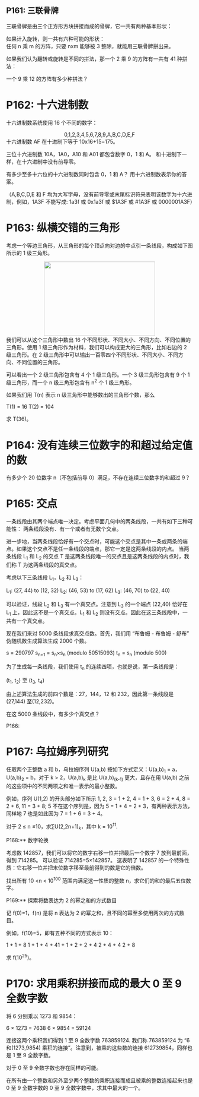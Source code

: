 ## P161: 三联骨牌

三联骨牌是由三个正方形方块拼接而成的骨牌，它一共有两种基本形状：

<center>
  <a class="fancybox" href="https://projecteuler.net/project/images/p161_trio1.gif"><img src="https://projecteuler.net/project/images/p161_trio1.gif" alt="" /></a>
</center> 如果计入旋转，则一共有六种可能的形状：

<center>
  <a class="fancybox" href="https://projecteuler.net/project/images/p161_trio3.gif"><img src="https://projecteuler.net/project/images/p161_trio3.gif" alt="" /></a>
</center> 任何 n 乘 m 的方阵，只要 nxm 能够被 3 整除，就能用三联骨牌拼出来。


如果我们认为翻转或旋转是不同的拼法，那一个 2 乘 9 的方阵有一共有 41 种拼法：

<center>
  <a class="fancybox" href="https://projecteuler.net/project/images/p161_k9.gif"><img src="https://projecteuler.net/project/images/p161_k9.gif" alt="" /></a>
</center> 一个 9 乘 12 的方阵有多少种拼法？

# P162: 十六进制数

十六进制数系统使用 16 个不同的数字：

<center>
  0,1,2,3,4,5,6,7,8,9,A,B,C,D,E,F
</center> 十六进制数 AF 在十进制下等于 10x16+15=175。

三位十六进制数 10A，1A0，A10 和 A01 都包含数字 0，1 和 A。
和十进制下一样，在十六进制中没有前导零。

有多少至多十六位的十六进制数同时包含 0，1 和 A？
用十六进制数表示你的答案。

（A,B,C,D,E 和 F 均为大写字母，没有前导零或末尾标识符来表明该数字为十六进制，例如，1A3F 不能写成: 1a3f 或 0x1a3f 或 $1A3F 或 #1A3F 或 0000001A3F）





# P163: 纵横交错的三角形

考虑一个等边三角形，从三角形的每个顶点向对边的中点引一条线段，构成如下图所示的 1 级三角形。

<center>
  <a class="fancybox" href="https://projecteuler.net/project/images/p163.gif"><img src="https://projecteuler.net/project/images/p163.gif" alt=""width="300"height="200" /></a>
</center> 我们可以从这个三角形中数出 16 个不同形状、不同大小、不同方向、不同位置的三角形。使用 1 级三角形作为材料，我们可以构成更大的三角形，比如右边的 2 级三角形。在 2 级三角形中可以输出一百零四个不同形状、不同大小、不同方向、不同位置的三角形。

可以看出一个 2 级三角形包含有 4 个 1 级三角形。一个 3 级三角形包含有 9 个 1 级三角形，而一个 n 级三角形包含有 n<sup>2</sup > 个 1 级三角形。

如果我们用 T(n) 表示 n 级三角形中能够数出的三角形个数，那么

T(1) = 16
T(2) = 104

求 T(36)。









# P164: 没有连续三位数字的和超过给定值的数

有多少个 20 位数字 n（不包括前导 0）满足，不存在连续三位数字的和超过 9？





# P165: 交点

一条线段由其两个端点唯一决定。考虑平面几何中的两条线段，一共有如下三种可能性：
两条线段没有、有一个或者有无数个交点。

进一步地，当两条线段恰好有一个交点时，可能这个交点是其中一条或两条的端点。如果这个交点不是任一条线段的端点，那它一定是这两条线段的内点。
当两条线段 L<sub>1</sub > 和 L<sub>2</sub > 的交点 T 是这两条线段唯一的交点且是这两条线段的内点时，我们称 T 为这两条线段的真交点。

考虑以下三条线段 L<sub>1</sub>，L<sub>2</sub > 和 L<sub>3</sub>：

L<sub>1</sub>: (27, 44) to (12, 32)
L<sub>2</sub>: (46, 53) to (17, 62)
L<sub>3</sub>: (46, 70) to (22, 40)

可以验证，线段 L<sub>2</sub > 和 L<sub>3</sub > 有一个真交点。注意到 L<sub>3</sub > 的一个端点 (22,40) 恰好在 L<sub>1</sub > 上，因此这不是一个真交点。L<sub>1</sub > 和 L<sub>2</sub > 则没有交点。因此在这三条线段中，一共有一个真交点。

现在我们来对 5000 条线段求真交点数。首先，我们用 “布鲁姆 - 布鲁姆 - 舒布” 伪随机数生成算法生成 2000 个数。

s<sub></sub> = 290797
s<sub>n+1</sub> = s<sub>n</sub>×s<sub>n</sub> (modulo 50515093)
t<sub>n</sub> = s<sub>n</sub> (modulo 500)

为了生成每一条线段，我们使用 t<sub>n</sub > 的连续四项，也就是说，第一条线段是：

(t<sub>1</sub>, t<sub>2</sub>) 至 (t<sub>3</sub>, t<sub>4</sub>)

由上述算法生成的前四个数是：27，144，12 和 232，因此第一条线段是 (27,144) 至(12,232)。

在这 5000 条线段中，有多少个真交点？





P166:





















# P167: 乌拉姆序列研究

任取两个正整数 a 和 b，乌拉姆序列 U(a,b) 按如下方式定义：U(a,b)<sub>1</sub> = a，U(a,b)<sub>2</sub> = b，对于 k > 2，U(a,b)<sub>k</sub > 是比 U(a,b)<sub>(k-1)</sub > 更大，且存在用 U(a,b) 之前的这些项中的不同两项之和唯一表示的最小整数。

例如，序列 U(1,2) 的开头部分如下所示
1, 2, 3 = 1 + 2, 4 = 1 + 3, 6 = 2 + 4, 8 = 2 + 6, 11 = 3 + 8;
5 不在这个序列是，因为 5 = 1 + 4 = 2 + 3，有两种表示方法，同样地 7 也是如此因为 7 = 1 + 6 = 3 + 4。

对于 2 ≤ n ≤10，求∑U(2,2n+1)<sub>k</sub>，其中 k = 10<sup>11</sup>.





P168:** 数字轮换

考虑数 142857，我们可以将它的数字右移一位并把最后一个数字 7 放到最前面，得到 714285。
可以验证 714285=5×142857。
这表明了 142857 的一个特殊性质：它右移一位并把末位数字移至最前得到的数是它的倍数。

找出所有 10 <n < 10<sup>100</sup > 范围内满足这一性质的整数 n，求它们的和的最后五位数字。







P169:** 探索将数表达为 2 的幂之和的方式数目

记 f(0)=1，f(n) 是将 n 表达为 2 的幂之和，且不同的幂至多使用两次的方式数目。

例如，f(10)=5，即有五种不同的方式表示 10：

1 + 1 + 8
1 + 1 + 4 + 41 + 1 + 2 + 2 + 4
2 + 4 + 4
2 + 8

求 f(10<sup>25</sup>)。





# P170: 求用乘积拼接而成的最大 0 至 9 全数字数

将 6 分别乘以 1273 和 9854：

6 × 1273 = 7638
6 × 9854 = 59124

连接这两个乘积我们得到 1 至 9 全数字数 763859124. 我们称 763859124 为 “6 和(1273,9854) 乘积的连接”。注意到，被乘的这些数的连接 612739854，同样也是 1 至 9 全数字数。

对于 0 至 9 全数字数也存在同样的可能。

在所有由一个整数和另外至少两个整数的乘积连接而成且被乘的整数连接起来也是 0 至 9 全数字数的 0 至 9 全数字数中，求其中最大的一个。

